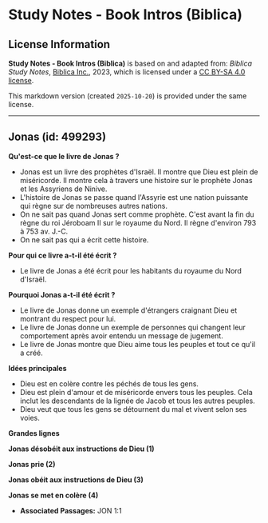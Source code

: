 # Study Notes - Book Intros (Biblica)

## License Information

**Study Notes - Book Intros (Biblica)** is based on and adapted from: _Biblica Study Notes_, [Biblica Inc.](https://www.biblica.com/), 2023, which is licensed under a [CC BY-SA 4.0 license](https://creativecommons.org/licenses/by-sa/4.0/legalcode.en).

This markdown version (created `2025-10-20`) is provided under the same license.



--------------------------------

## Jonas (id: 499293)

**Qu'est\-ce que le livre de Jonas ?**

* Jonas est un livre des prophètes d'Israël. Il montre que Dieu est plein de miséricorde. Il montre cela à travers une histoire sur le prophète Jonas et les Assyriens de Ninive.
* L'histoire de Jonas se passe quand l'Assyrie est une nation puissante qui règne sur de nombreuses autres nations.
* On ne sait pas quand Jonas sert comme prophète. C'est avant la fin du règne du roi Jéroboam II sur le royaume du Nord. Il règne d'environ 793 à 753 av. J.\-C.
* On ne sait pas qui a écrit cette histoire.

**Pour qui ce livre a\-t\-il été écrit ?**

* Le livre de Jonas a été écrit pour les habitants du royaume du Nord d'Israël.

**Pourquoi Jonas a\-t\-il été écrit ?**

* Le livre de Jonas donne un exemple d'étrangers craignant Dieu et montrant du respect pour lui.
* Le livre de Jonas donne un exemple de personnes qui changent leur comportement après avoir entendu un message de jugement.
* Le livre de Jonas montre que Dieu aime tous les peuples et tout ce qu'il a créé.

**Idées principales**

* Dieu est en colère contre les péchés de tous les gens.
* Dieu est plein d'amour et de miséricorde envers tous les peuples. Cela inclut les descendants de la lignée de Jacob et tous les autres peuples.
* Dieu veut que tous les gens se détournent du mal et vivent selon ses voies.

**Grandes lignes**

**Jonas désobéit aux instructions de Dieu (1\)**

**Jonas prie (2\)**

**Jonas obéit aux instructions de Dieu (3\)**

**Jonas se met en colère (4\)**

* **Associated Passages:** JON 1:1

